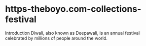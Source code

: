 # https-theboyo.com-collections-festival
Introduction Diwali, also known as Deepawali, is an annual festival celebrated by millions of people around the world. 
